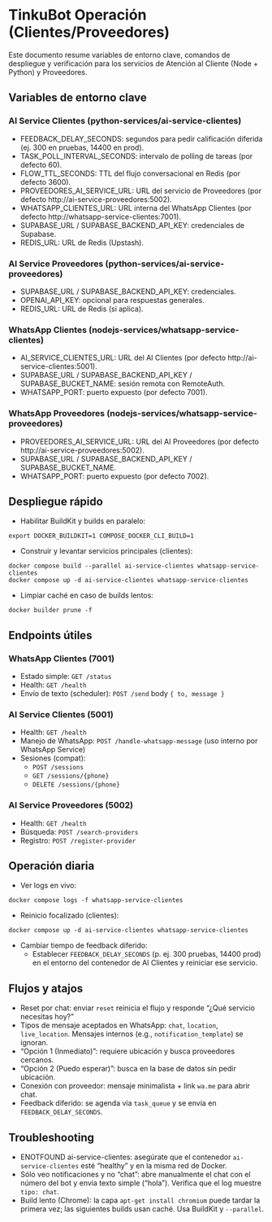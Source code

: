 # TinkuBot Operación (Clientes/Proveedores)

Este documento resume variables de entorno clave, comandos de despliegue y verificación para los servicios de Atención al Cliente (Node + Python) y Proveedores.

## Variables de entorno clave

### AI Service Clientes (python-services/ai-service-clientes)
- FEEDBACK_DELAY_SECONDS: segundos para pedir calificación diferida (ej. 300 en pruebas, 14400 en prod).
- TASK_POLL_INTERVAL_SECONDS: intervalo de polling de tareas (por defecto 60).
- FLOW_TTL_SECONDS: TTL del flujo conversacional en Redis (por defecto 3600).
- PROVEEDORES_AI_SERVICE_URL: URL del servicio de Proveedores (por defecto http://ai-service-proveedores:5002).
- WHATSAPP_CLIENTES_URL: URL interna del WhatsApp Clientes (por defecto http://whatsapp-service-clientes:7001).
- SUPABASE_URL / SUPABASE_BACKEND_API_KEY: credenciales de Supabase.
- REDIS_URL: URL de Redis (Upstash).

### AI Service Proveedores (python-services/ai-service-proveedores)
- SUPABASE_URL / SUPABASE_BACKEND_API_KEY: credenciales.
- OPENAI_API_KEY: opcional para respuestas generales.
- REDIS_URL: URL de Redis (si aplica).

### WhatsApp Clientes (nodejs-services/whatsapp-service-clientes)
- AI_SERVICE_CLIENTES_URL: URL del AI Clientes (por defecto http://ai-service-clientes:5001).
- SUPABASE_URL / SUPABASE_BACKEND_API_KEY / SUPABASE_BUCKET_NAME: sesión remota con RemoteAuth.
- WHATSAPP_PORT: puerto expuesto (por defecto 7001).

### WhatsApp Proveedores (nodejs-services/whatsapp-service-proveedores)
- PROVEEDORES_AI_SERVICE_URL: URL del AI Proveedores (por defecto http://ai-service-proveedores:5002).
- SUPABASE_URL / SUPABASE_BACKEND_API_KEY / SUPABASE_BUCKET_NAME.
- WHATSAPP_PORT: puerto expuesto (por defecto 7002).

## Despliegue rápido

- Habilitar BuildKit y builds en paralelo:
```
export DOCKER_BUILDKIT=1 COMPOSE_DOCKER_CLI_BUILD=1
```
- Construir y levantar servicios principales (clientes):
```
docker compose build --parallel ai-service-clientes whatsapp-service-clientes
docker compose up -d ai-service-clientes whatsapp-service-clientes
```
- Limpiar caché en caso de builds lentos:
```
docker builder prune -f
```

## Endpoints útiles

### WhatsApp Clientes (7001)
- Estado simple: `GET /status`
- Health: `GET /health`
- Envío de texto (scheduler): `POST /send` body `{ to, message }`

### AI Service Clientes (5001)
- Health: `GET /health`
- Manejo de WhatsApp: `POST /handle-whatsapp-message` (uso interno por WhatsApp Service)
- Sesiones (compat):
  - `POST /sessions`
  - `GET /sessions/{phone}`
  - `DELETE /sessions/{phone}`

### AI Service Proveedores (5002)
- Health: `GET /health`
- Búsqueda: `POST /search-providers`
- Registro: `POST /register-provider`

## Operación diaria

- Ver logs en vivo:
```
docker compose logs -f whatsapp-service-clientes
```
- Reinicio focalizado (clientes):
```
docker compose up -d ai-service-clientes whatsapp-service-clientes
```
- Cambiar tiempo de feedback diferido:
  - Establecer `FEEDBACK_DELAY_SECONDS` (p. ej. 300 pruebas, 14400 prod) en el entorno del contenedor de AI Clientes y reiniciar ese servicio.

## Flujos y atajos

- Reset por chat: enviar `reset` reinicia el flujo y responde “¿Qué servicio necesitas hoy?”
- Tipos de mensaje aceptados en WhatsApp: `chat`, `location`, `live_location`. Mensajes internos (e.g., `notification_template`) se ignoran.
- “Opción 1 (Inmediato)”: requiere ubicación y busca proveedores cercanos.
- “Opción 2 (Puedo esperar)”: busca en la base de datos sin pedir ubicación.
- Conexión con proveedor: mensaje minimalista + link `wa.me` para abrir chat.
- Feedback diferido: se agenda vía `task_queue` y se envía en `FEEDBACK_DELAY_SECONDS`.

## Troubleshooting

- ENOTFOUND ai-service-clientes: asegúrate que el contenedor `ai-service-clientes` esté “healthy” y en la misma red de Docker.
- Sólo veo notificaciones y no “chat”: abre manualmente el chat con el número del bot y envía texto simple (“hola”). Verifica que el log muestre `tipo: chat`.
- Build lento (Chrome): la capa `apt-get install chromium` puede tardar la primera vez; las siguientes builds usan caché. Usa BuildKit y `--parallel`.
